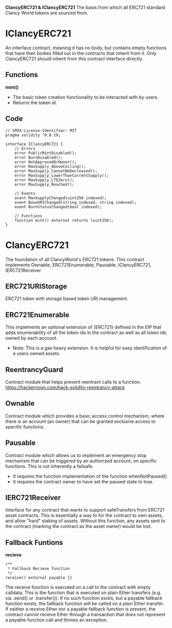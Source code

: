 **ClancyERC721 & IClancyERC721**
The basis from which all ERC721 standard Clancy World tokens are sourced from.
# IClancyERC721
An interface contract, meaning it has no body, but contains empty functions that have their bodies filled out in the contracts that inherit from it. Only ClancyERC721 should inherit from this contract interface directly.

## Functions
**mint()**
- The basic token creation functionality to be interacted with by users.
- Returns the token id.

## Code
```
// SPDX-License-Identifier: MIT
pragma solidity ^0.8.19;

interface IClancyERC721 {
    // Errors
    error PublicMintDisabled();
    error BurnDisabled();
    error NotApprovedOrOwner();
    error MaxSupply_AboveCeiling();
    error MaxSupply_CannotBeDecreased();
    error MaxSupply_LowerThanCurrentSupply();
    error MaxSupply_LTEZero();
    error MaxSupply_Reached();

    // Events
    event MaxSupplyChanged(uint256 indexed);
    event BaseURIChanged(string indexed, string indexed);
    event BurnStatusChanged(bool indexed);

    // Functions
    function mint() external returns (uint256);
}

```

# ClancyERC721
The foundation of all ClancyWorld's ERC721 tokens.
This contract implements     Ownable,
    ERC721Enumerable,
    Pausable,
    IClancyERC721,
    IERC721Receiver
## ERC721URIStorage
ERC721 token with storage based token URI management.

## ERC721Enumerable
This implements an optional extension of {ERC721} defined in the EIP that adds enumerability of all the token ids in the contract as well as all token ids owned by each account.
- Note: This is a gas heavy extension. It is helpful for easy identification of a users owned assets.

## ReentrancyGuard
Contract module that helps prevent reentrant calls to a function.
https://hackernoon.com/hack-solidity-reentrancy-attack

## Ownable
Contract module which provides a basic access control mechanism, where there is an account (an owner) that can be granted exclusive access to specific functions.

## Pausable
Contract module which allows us to implement an emergency stop mechanism that can be triggered by an authorized account, on specific functions.
This is not inherently a failsafe.
- It requires the function implementation of the function whenNotPaused()
- It requires the contract owner to have set the paused state to true.

## IERC721Receiver
Interface for any contract that wants to support safeTransfers from ERC721 asset contracts. This is essentially a way to for the contract to own assets, and allow "hard" staking of assets. Without this function, any assets sent to the contract (marking the contract as the asset owner) would be lost.

## Fallback Funtions
**recieve**
```
/**
 * Fallback Recieve function
 */
receive() external payable {}
```
The receive function is executed on a call to the contract with empty calldata. This is the function that is executed on plain Ether transfers (e.g. via .send() or .transfer()). If no such function exists, but a payable fallback function exists, the fallback function will be called on a plain Ether transfer. If neither a receive Ether nor a payable fallback function is present, the contract cannot receive Ether through a transaction that does not represent a payable function call and throws an exception.